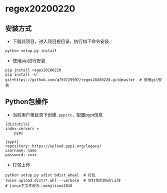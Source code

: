 
# regex20200220

## 安装方式

- 下载此项目，进入项目根目录，执行如下命令安装：

~~~shell
python setup.py install
~~~

- 使用pip进行安装

~~~shell
pip install regex20200220
pip install -U git+https://github.com/q759729997/regex20200220.git@master  # 使用git安装
~~~

## Python包操作

- 当前用户根目录下创建`.pypirc`，配置pypi信息

~~~shell
[distutils]
index-servers =
    pypi

[pypi]
repository: https://upload.pypi.org/legacy/
username: name
password: xxxx
~~~

- 打包上传

~~~shell
python setup.py sdist bdist_wheel  # 打包
twine upload dist/*.whl --verbose  # 将打包后的whl上传
# Linux下文件改为：manylinux2010
~~~
